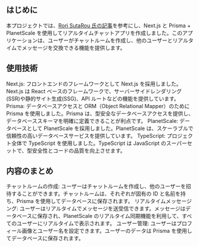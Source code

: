 ## はじめに

本プロジェクトでは、[Rori SutaRou 氏の記事](https://zenn.dev/rorisutarou/articles/3ee144c4ab4748#prisma-%2B-planetscale-%E3%81%AE%E5%B0%8E%E5%85%A5)を参考にし、Next.js と Prisma + PlanetScale を使用してリアルタイムチャットアプリを作成しました。このアプリケーションは、ユーザーがチャットルームを作成し、他のユーザーとリアルタイムでメッセージを交換できる機能を提供します。

## 使用技術

Next.js: フロントエンドのフレームワークとして Next.js を採用しました。Next.js は React ベースのフレームワークで、サーバーサイドレンダリング(SSR)や静的サイト生成(SSG)、API ルートなどの機能を提供しています。
Prisma: データベースアクセスと ORM（Object Relational Mapper）のために Prisma を使用しました。Prisma は、型安全なデータベースアクセスを提供し、データベーススキーマを明確に定義できることが利点です。
PlanetScale: データベースとして PlanetScale を採用しました。PlanetScale は、スケーラブルで信頼性の高いデータベースサービスを提供しています。
TypeScript: プロジェクト全体で TypeScript を使用しました。TypeScript は JavaScript のスーパーセットで、型安全性とコードの品質を向上させます。

## 内容のまとめ

チャットルームの作成: ユーザーはチャットルームを作成し、他のユーザーを招待することができます。チャットルームは、それぞれが固有の ID と名前を持ち、Prisma を使用してデータベースに保存されます。
リアルタイムメッセージング: ユーザーはリアルタイムでメッセージを送受信できます。メッセージはデータベースに保存され、PlanetScale のリアルタイム同期機能を利用して、すべてのユーザーにリアルタイムで表示されます。
ユーザー管理: ユーザーはプロフィール画像とユーザー名を設定できます。ユーザーのデータは Prisma を使用してデータベースに保存されます。
